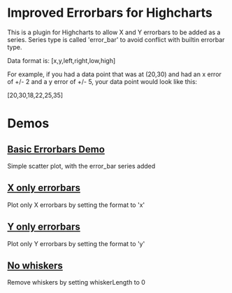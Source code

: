 Improved Errorbars for Highcharts
=============================

This is a plugin for Highcharts to allow X and Y errorbars to be added as a series. Series type is called 'error_bar' to avoid conflict with builtin errorbar type.

Data format is:   [x,y,left,right,low,high]

For example, if you had a data point that was at (20,30) and had an x error of +/- 2 and a y error of +/- 5, your data point would look like this:

[20,30,18,22,25,35]



Demos
=====

[Basic Errorbars Demo](http://jsfiddle.net/v8tLchrr/1/)
--------------------

Simple scatter plot, with the error_bar series added

[X only errorbars](http://jsfiddle.net/v8tLchrr/2/)
--------------------

Plot only X errorbars by setting the format to 'x'

[Y only errorbars](http://jsfiddle.net/v8tLchrr/3/)
--------------------

Plot only Y errorbars by setting the format to 'y'

[No whiskers](http://jsfiddle.net/v8tLchrr/4/)
--------------------

Remove whiskers by setting whiskerLength to 0